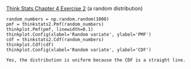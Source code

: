 [Think Stats Chapter 4 Exercise 2](http://greenteapress.com/thinkstats2/html/thinkstats2005.html#toc41) (a random distribution)

    random_numbers = np.random.random(1000)    
    pmf = thinkstats2.Pmf(random_numbers)
    thinkplot.Pmf(pmf, linewidth=0.1)
    thinkplot.Config(xlabel='Random variate', ylabel='PMF')  
    cdf = thinkstats2.Cdf(random_numbers)
    thinkplot.Cdf(cdf)
    thinkplot.Config(xlabel='Random variate', ylabel='CDF')
    
    Yes, the distribution is uniform because the CDF is a straight line.
